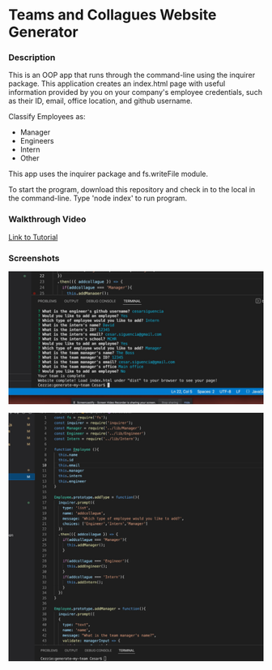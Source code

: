 # Teams and Collagues Website Generator

### Description
This is an OOP app that runs through the command-line using the inquirer package. This application creates an index.html page with useful information provided by you on your company's employee credentials, such as their ID, email, office location, and github username. 

Classify Employees as:
- Manager
- Engineers
- Intern
- Other

This app uses the inquirer package and fs.writeFile module.

To start the program, download this repository and check in to the local in the command-line. Type 'node index' to run program.

### Walkthrough Video
[Link to Tutorial](https://drive.google.com/file/d/1NSfsrCPQzf_Seb8vvm16_d_FFySruOGt/view?usp=sharing)

### Screenshots
![Screenshot 1](./screenshots/screenshot-1.jpeg)

![Screenshot 2](./screenshots/screenshot-2.jpeg)
